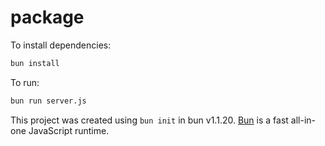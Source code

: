 # package

To install dependencies:

```bash
bun install
```

To run:

```bash
bun run server.js
```

This project was created using `bun init` in bun v1.1.20. [Bun](https://bun.sh) is a fast all-in-one JavaScript runtime.
